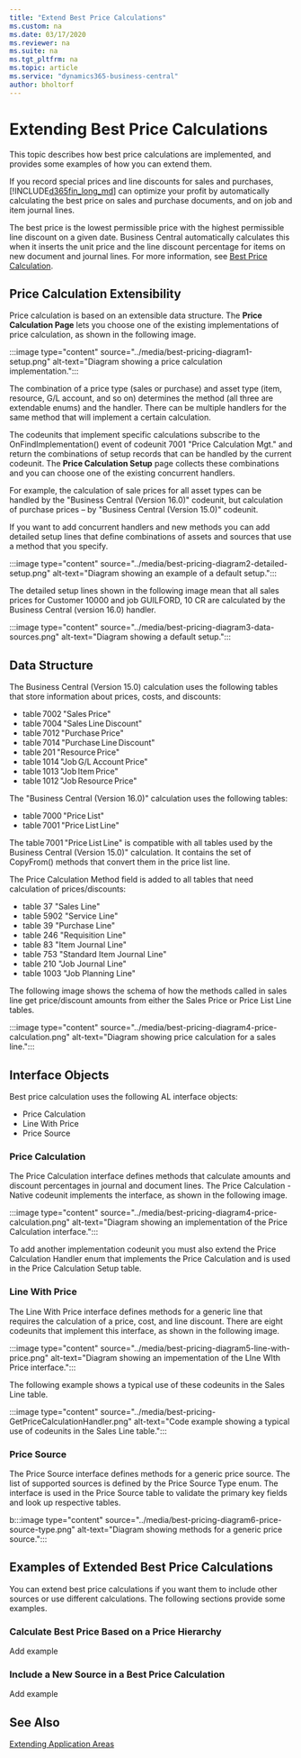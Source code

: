 ```yaml
---
title: "Extend Best Price Calculations"
ms.custom: na
ms.date: 03/17/2020
ms.reviewer: na
ms.suite: na
ms.tgt_pltfrm: na
ms.topic: article
ms.service: "dynamics365-business-central"
author: bholtorf
---
```


# Extending Best Price Calculations
This topic describes how best price calculations are implemented, and provides some examples of how you can extend them. 

If you record special prices and line discounts for sales and purchases, [!INCLUDE[d365fin_long_md](includes/d365fin_long_md.md)] can optimize your profit by automatically calculating the best price on sales and purchase documents, and on job and item journal lines.

The best price is the lowest permissible price with the highest permissible line discount on a given date. Business Central automatically calculates this when it inserts the unit price and the line discount percentage for items on new document and journal lines. For more information, see [Best Price Calculation](/dynamics365/business-central/sales-how-record-sales-price-discount-payment-agreements.md#best-price-calculation).

## Price Calculation Extensibility
Price calculation is based on an extensible data structure. The **Price Calculation Page** lets you choose one of the existing implementations of price calculation, as shown in the following image.

:::image type="content" source="../media/best-pricing-diagram1-setup.png" alt-text="Diagram showing a price calculation implementation.":::

The combination of a price type (sales or purchase) and asset type (item, resource, G/L account, and so on) determines the method (all three are extendable enums) and the handler. There can be multiple handlers for the same method that will implement a certain calculation. 

The codeunits that implement specific calculations subscribe to the OnFindImplementation() event of codeunit 7001 "Price Calculation Mgt." and return the combinations of setup records that can be handled by the current codeunit. The **Price Calculation Setup** page collects these combinations and you can choose one of the existing concurrent handlers.

For example, the calculation of sale prices for all asset types can be handled by the "Business Central (Version 16.0)" codeunit, but calculation of purchase prices – by "Business Central (Version 15.0)" codeunit.

<!--Insert image? Is this UI available?-->

If you want to add concurrent handlers and new methods you can add detailed setup lines that define combinations of assets and sources that use a method that you specify.

:::image type="content" source="../media/best-pricing-diagram2-detailed-setup.png" alt-text="Diagram showing an example of a default setup.":::

The detailed setup lines shown in the following image mean that all sales prices for Customer 10000 and job GUILFORD, 10 CR are calculated by the Business Central (version 16.0) handler.

:::image type="content" source="../media/best-pricing-diagram3-data-sources.png" alt-text="Diagram showing a default setup.":::

## Data Structure
The Business Central (Version 15.0) calculation uses the following tables that store information about prices, costs, and discounts: 

* table 7002 "Sales Price" 
* table 7004 "Sales Line Discount" 
* table 7012 "Purchase Price" 
* table 7014 "Purchase Line Discount" 
* table 201 "Resource Price" 
* table 1014 "Job G/L Account Price" 
* table 1013 "Job Item Price" 
* table 1012 "Job Resource Price" 

The "Business Central (Version 16.0)" calculation uses the following tables: 

* table 7000 "Price List" 
* table 7001 "Price List Line" 

The table 7001 "Price List Line" is compatible with all tables used by the Business Central (Version 15.0)" calculation. It contains the set of CopyFrom() methods that convert them in the price list line. 

The Price Calculation Method field is added to all tables that need calculation of prices/discounts: 

* table 37 "Sales Line" 
* table 5902 "Service Line" 
* table 39 "Purchase Line" 
* table 246 "Requisition Line"  
* table 83 "Item Journal Line" 
* table 753 "Standard Item Journal Line" 
* table 210 "Job Journal Line" 
* table 1003 "Job Planning Line" 

The following image shows the schema of how the methods called in sales line get price/discount amounts from either the Sales Price or Price List Line tables.

:::image type="content" source="../media/best-pricing-diagram4-price-calculation.png" alt-text="Diagram showing price calculation for a sales line.":::

## Interface Objects
Best price calculation uses the following AL interface objects:

* Price Calculation
* Line With Price
* Price Source

### Price Calculation
The Price Calculation interface defines methods that calculate amounts and discount percentages in journal and document lines. The Price Calculation - Native codeunit implements the interface, as shown in the following image.

:::image type="content" source="../media/best-pricing-diagram4-price-calculation.png" alt-text="Diagram showing an implementation of the Price Calculation interface.":::

To add another implementation codeunit you must also extend the Price Calculation Handler enum that implements the Price Calculation and is used in the Price Calculation Setup table.

### Line With Price
The Line With Price interface defines methods for a generic line that requires the calculation of a price, cost, and line discount. There are eight codeunits that implement this interface, as shown in the following image.

:::image type="content" source="../media/best-pricing-diagram5-line-with-price.png" alt-text="Diagram showing an impementation of the LIne WIth Price interface.":::

The following example shows a typical use of these codeunits in the Sales Line table.

:::image type="content" source="../media/best-pricing-GetPriceCalculationHandler.png" alt-text="Code example showing a typical use of codeunits in the Sales Line table.":::

### Price Source
The Price Source interface defines methods for a generic price source. The list of supported sources is defined by the Price Source Type enum. The interface is used in the Price Source table to validate the primary key fields and look up respective tables.

b:::image type="content" source="../media/best-pricing-diagram6-price-source-type.png" alt-text="Diagram showing methods for a generic price source.":::

## Examples of Extended Best Price Calculations
You can extend best price calculations if you want them to include other sources or use different calculations. The following sections provide some examples.

### Calculate Best Price Based on a Price Hierarchy

Add example

### Include a New Source in a Best Price Calculation

Add example

## See Also
[Extending Application Areas](devenv-extending-application-areas.md)